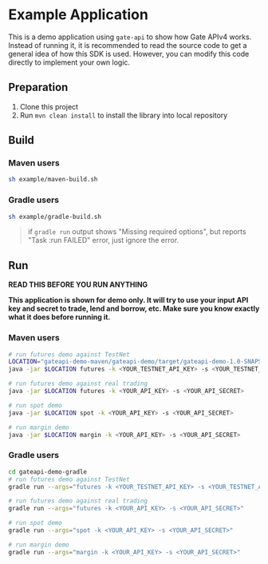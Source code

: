 
# Example Application

This is a demo application using `gate-api` to show how Gate APIv4 works. 
Instead of running it, it is recommended to read the source code to get a general idea of
how this SDK is used. However, you can modify this code directly to implement your own logic.

## Preparation

1. Clone this project
2. Run `mvn clean install` to install the library into local repository

## Build 

### Maven users

```bash
sh example/maven-build.sh
```

### Gradle users

```bash
sh example/gradle-build.sh
```

> if `gradle run` output shows "Missing required options", 
> but reports "Task :run FAILED" error, just ignore the error.

## Run

**READ THIS BEFORE YOU RUN ANYTHING**

**This application is shown for demo only. It will try to use your input API key and secret to
trade, lend and borrow, etc. Make sure you know exactly what it does before running it.**

### Maven users

```bash
# run futures demo against TestNet
LOCATION="gateapi-demo-maven/gateapi-demo/target/gateapi-demo-1.0-SNAPSHOT.jar"
java -jar $LOCATION futures -k <YOUR_TESTNET_API_KEY> -s <YOUR_TESTNET_API_SECRET> -u fx-api-testnet.gateio.ws

# run futures demo against real trading
java -jar $LOCATION futures -k <YOUR_API_KEY> -s <YOUR_API_SECRET>

# run spot demo
java -jar $LOCATION spot -k <YOUR_API_KEY> -s <YOUR_API_SECRET>

# run margin demo
java -jar $LOCATION margin -k <YOUR_API_KEY> -s <YOUR_API_SECRET>
```

### Gradle users

```bash
cd gateapi-demo-gradle
# run futures demo against TestNet
gradle run --args="futures -k <YOUR_TESTNET_API_KEY> -s <YOUR_TESTNET_API_SECRET> -u fx-api-testnet.gateio.ws"

# run futures demo against real trading
gradle run --args="futures -k <YOUR_API_KEY> -s <YOUR_API_SECRET>"

# run spot demo
gradle run --args="spot -k <YOUR_API_KEY> -s <YOUR_API_SECRET>"

# run margin demo
gradle run --args="margin -k <YOUR_API_KEY> -s <YOUR_API_SECRET>"
```